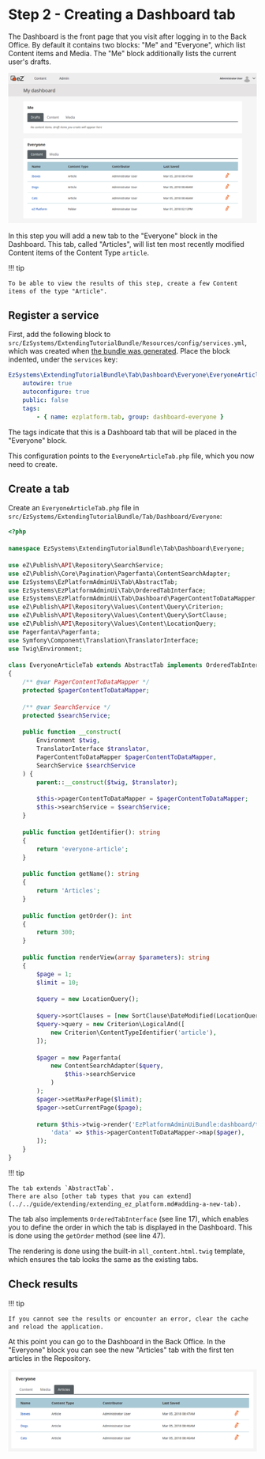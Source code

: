 # Step 2 - Creating a Dashboard tab

The Dashboard is the front page that you visit after logging in to the Back Office.
By default it contains two blocks: "Me" and "Everyone", which list Content items and Media.
The "Me" block additionally lists the current user's drafts.

![Unmodified dashboard](img/dashboard.png)

In this step you will add a new tab to the "Everyone" block in the Dashboard.
This tab, called "Articles", will list ten most recently modified Content items of the Content Type `article`.

!!! tip

    To be able to view the results of this step, create a few Content items of the type "Article".

## Register a service

First, add the following block to `src/EzSystems/ExtendingTutorialBundle/Resources/config/services.yml`,
which was created when [the bundle was generated](1_creating_a_bundle.md). Place the block indented, under the `services` key:

``` yml
EzSystems\ExtendingTutorialBundle\Tab\Dashboard\Everyone\EveryoneArticleTab:
    autowire: true
    autoconfigure: true
    public: false
    tags:
        - { name: ezplatform.tab, group: dashboard-everyone }
```

The tags indicate that this is a Dashboard tab that will be placed in the "Everyone" block.

This configuration points to the `EveryoneArticleTab.php` file, which you now need to create.

## Create a tab

Create an `EveryoneArticleTab.php` file in `src/EzSystems/ExtendingTutorialBundle/Tab/Dashboard/Everyone`:

``` php hl_lines="17 47"
<?php

namespace EzSystems\ExtendingTutorialBundle\Tab\Dashboard\Everyone;

use eZ\Publish\API\Repository\SearchService;
use eZ\Publish\Core\Pagination\Pagerfanta\ContentSearchAdapter;
use EzSystems\EzPlatformAdminUi\Tab\AbstractTab;
use EzSystems\EzPlatformAdminUi\Tab\OrderedTabInterface;
use EzSystems\EzPlatformAdminUi\Tab\Dashboard\PagerContentToDataMapper;
use eZ\Publish\API\Repository\Values\Content\Query\Criterion;
use eZ\Publish\API\Repository\Values\Content\Query\SortClause;
use eZ\Publish\API\Repository\Values\Content\LocationQuery;
use Pagerfanta\Pagerfanta;
use Symfony\Component\Translation\TranslatorInterface;
use Twig\Environment;

class EveryoneArticleTab extends AbstractTab implements OrderedTabInterface
{
    /** @var PagerContentToDataMapper */
    protected $pagerContentToDataMapper;

    /** @var SearchService */
    protected $searchService;

    public function __construct(
        Environment $twig,
        TranslatorInterface $translator,
        PagerContentToDataMapper $pagerContentToDataMapper,
        SearchService $searchService
    ) {
        parent::__construct($twig, $translator);

        $this->pagerContentToDataMapper = $pagerContentToDataMapper;
        $this->searchService = $searchService;
    }

    public function getIdentifier(): string
    {
        return 'everyone-article';
    }

    public function getName(): string
    {
        return 'Articles';
    }

    public function getOrder(): int
    {
        return 300;
    }

    public function renderView(array $parameters): string
    {
        $page = 1;
        $limit = 10;

        $query = new LocationQuery();

        $query->sortClauses = [new SortClause\DateModified(LocationQuery::SORT_DESC)];
        $query->query = new Criterion\LogicalAnd([
            new Criterion\ContentTypeIdentifier('article'),
        ]);

        $pager = new Pagerfanta(
            new ContentSearchAdapter($query,
                $this->searchService
            )
        );
        $pager->setMaxPerPage($limit);
        $pager->setCurrentPage($page);

        return $this->twig->render('EzPlatformAdminUiBundle:dashboard/tab:all_content.html.twig', [
            'data' => $this->pagerContentToDataMapper->map($pager),
        ]);
    }
}
```

!!! tip

    The tab extends `AbstractTab`.
    There are also [other tab types that you can extend](../../guide/extending/extending_ez_platform.md#adding-a-new-tab).

The tab also implements `OrderedTabInterface` (see line 17), which enables you to define the order in which the tab is displayed in the Dashboard.
This is done using the `getOrder` method (see line 47).

The rendering is done using the built-in `all_content.html.twig` template,
which ensures the tab looks the same as the existing tabs.

## Check results

!!! tip

    If you cannot see the results or encounter an error, clear the cache and reload the application.

At this point you can go to the Dashboard in the Back Office.
In the "Everyone" block you can see the new "Articles" tab with the first ten articles in the Repository.

![Articles tab in the Dashboard](img/dashboard_articles_tab.png "Articles tab in the Dashboard")
